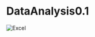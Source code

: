 # DataAnalysis0.1

![Excel ](https://github.com/TejasRatambe/DataAnalysis0.1/assets/99137410/7b2c3b36-0254-4722-89a0-9f892116a04c)
